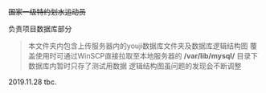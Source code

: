 ~~国家一级特约划水运动员~~

负责项目数据库部分
>本文件夹内包含上传服务器内的youji数据库文件夹及数据库逻辑结构图
>覆盖使用时可通过WinSCP直接拉取至本地服务器的 **/var/lib/mysql/** 目录下
>数据库内暂时只存了测试用数据
>逻辑结构图虽问题的发现会不断调整

2019.11.28 tbc.
